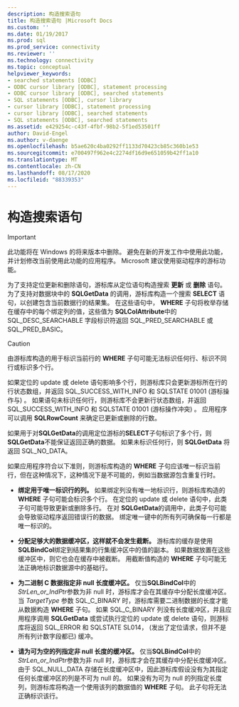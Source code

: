 ```yaml
---
description: 构造搜索语句
title: 构造搜索语句 |Microsoft Docs
ms.custom: ''
ms.date: 01/19/2017
ms.prod: sql
ms.prod_service: connectivity
ms.reviewer: ''
ms.technology: connectivity
ms.topic: conceptual
helpviewer_keywords:
- searched statements [ODBC]
- ODBC cursor library [ODBC], statement processing
- ODBC cursor library [ODBC], searched statements
- SQL statements [ODBC], cursor library
- cursor library [ODBC], statement processing
- cursor library [ODBC], searched statements
- SQL statements [ODBC], searched statements
ms.assetid: e429254c-c43f-4fbf-98b2-5f1ed53501ff
author: David-Engel
ms.author: v-daenge
ms.openlocfilehash: b5ae620c4ba0292ff1133d70423cb85c360b1e53
ms.sourcegitcommit: e700497f962e4c2274df16d9e651059b42ff1a10
ms.translationtype: MT
ms.contentlocale: zh-CN
ms.lasthandoff: 08/17/2020
ms.locfileid: "88339353"
---
```

# <a name="constructing-searched-statements"></a>构造搜索语句
> [!IMPORTANT]  
>  此功能将在 Windows 的将来版本中删除。 避免在新的开发工作中使用此功能，并计划修改当前使用此功能的应用程序。 Microsoft 建议使用驱动程序的游标功能。  
  
 为了支持定位更新和删除语句，游标库从定位语句构造搜索 **更新** 或 **删除** 语句。 为了支持对数据块中的 **SQLGetData** 的调用，游标库构造一个搜索 **SELECT** 语句，以创建包含当前数据行的结果集。 在这些语句中， **WHERE** 子句将枚举存储在缓存中的每个绑定列的值，这些值为 **SQLColAttribute**中的 SQL_DESC_SEARCHABLE 字段标识符返回 SQL_PRED_SEARCHABLE 或 SQL_PRED_BASIC。  
  
> [!CAUTION]  
>  由游标库构造的用于标识当前行的 **WHERE** 子句可能无法标识任何行、标识不同行或标识多个行。  
  
 如果定位的 update 或 delete 语句影响多个行，则游标库只会更新游标所在行的行状态数组，并返回 SQL_SUCCESS_WITH_INFO 和 SQLSTATE 01001 (游标操作与) 。 如果语句未标识任何行，则游标库不会更新行状态数组，并返回 SQL_SUCCESS_WITH_INFO 和 SQLSTATE 01001 (游标操作冲突) 。 应用程序可以调用 **SQLRowCount** 来确定已更新或删除的行数。  
  
 如果用于对**SQLGetData**的调用定位游标的**SELECT**子句标识了多个行，则**SQLGetData**不能保证返回正确的数据。 如果未标识任何行，则 **SQLGetData** 将返回 SQL_NO_DATA。  
  
 如果应用程序符合以下准则，则游标库构造的 **WHERE** 子句应该唯一标识当前行，但在这种情况下，这种情况下是不可能的，例如当数据源包含重复行时。  
  
-   **绑定用于唯一标识行的列。** 如果绑定列没有唯一地标识行，则游标库构造的 **WHERE** 子句可能会标识多个行。 在定位的 update 或 delete 语句中，此类子句可能导致更新或删除多行。 在对 **SQLGetData**的调用中，此类子句可能会导致驱动程序返回错误行的数据。 绑定唯一键中的所有列可确保每一行都是唯一标识的。  
  
-   **分配足够大的数据缓冲区，这样就不会发生截断。** 游标库的缓存是使用 **SQLBindCol**绑定到结果集的行集缓冲区中的值的副本。 如果数据放置在这些缓冲区中，则它也会在缓存中被截断。 用截断值构造的 **WHERE** 子句可能无法正确地标识数据源中的基础行。  
  
-   **为二进制 C 数据指定非 null 长度缓冲区。** 仅当**SQLBindCol**中的*StrLen_or_IndPtr*参数为非 null 时，游标库才会在其缓存中分配长度缓冲区。 当 *TargetType* 参数 SQL_C_BINARY 时，游标库需要二进制数据的长度才能从数据构造 **WHERE** 子句。 如果 SQL_C_BINARY 列没有长度缓冲区，并且应用程序调用 **SQLGetData** 或尝试执行定位的 update 或 delete 语句，则游标库将返回 SQL_ERROR 和 SQLSTATE SL014， (发出了定位请求，但并不是所有列计数字段都已) 缓冲。  
  
-   **请为可为空的列指定非 null 长度的缓冲区。** 仅当**SQLBindCol**中的*StrLen_or_IndPtr*参数为非 null 时，游标库才会在其缓存中分配长度缓冲区。 由于 SQL_NULL_DATA 存储在长度缓冲区中，因此游标库假设没有为其指定任何长度缓冲区的列是不可为 null 的。 如果没有为可为 null 的列指定长度列，则游标库将构造一个使用该列的数据值的 **WHERE** 子句。 此子句将无法正确标识该行。
